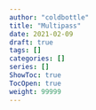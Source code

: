 ```yaml
---
author: "coldbottle"
title: "Multipass"
date: 2021-02-09
draft: true
tags: []
categories: []
series: []
ShowToc: true
TocOpen: true
weight: 99999
---
```


